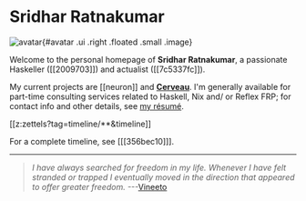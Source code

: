 # Sridhar Ratnakumar

![avatar](static/favicon.jpeg){#avatar .ui .right .floated .small .image}

Welcome to the personal homepage of **Sridhar Ratnakumar**, a passionate Haskeller ([[2009703]]) and actualist ([[7c5337fc]]). 

My current projects are [[neuron]] and [**Cerveau**](https://www.cerveau.app/). I'm generally available for part-time consulting services related to Haskell, Nix and/ or Reflex FRP; for contact info and other details, see [my résumé](./static/resume.pdf).

[[z:zettels?tag=timeline/**&timeline]]

For a complete timeline, see [[[356bec10]]].

---

> *I have always searched for freedom in my life. Whenever I have felt stranded or trapped I eventually moved in the direction that appeared to offer greater freedom.* ---[Vineeto](http://actualfreedom.com.au/actualism/vineeto/vineeto.htm)
